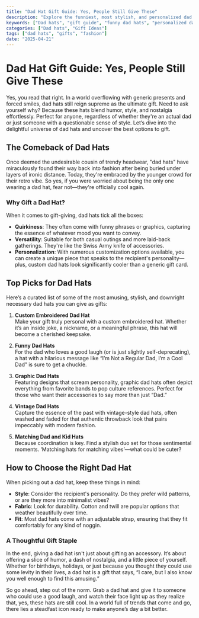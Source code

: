 ```yaml
---
title: "Dad Hat Gift Guide: Yes, People Still Give These"
description: "Explore the funniest, most stylish, and personalized dad hats for gift-giving, perfect for birthdays, holidays, or existential crises."
keywords: ["Dad hats", "gift guide", "funny dad hats", "personalized dad hats", "stylish dad hats", "best dad hats"]
categories: ["Dad hats", "Gift Ideas"]
tags: ["dad hats", "gifts", "fashion"]
date: "2025-04-21"
---
```


# Dad Hat Gift Guide: Yes, People Still Give These

Yes, you read that right. In a world overflowing with generic presents and forced smiles, dad hats still reign supreme as the ultimate gift. Need to ask yourself why? Because these hats blend humor, style, and nostalgia effortlessly. Perfect for anyone, regardless of whether they're an actual dad or just someone with a questionable sense of style. Let’s dive into the delightful universe of dad hats and uncover the best options to gift.

## The Comeback of Dad Hats

Once deemed the undesirable cousin of trendy headwear, "dad hats" have miraculously found their way back into fashion after being buried under layers of ironic distance. Today, they're embraced by the younger crowd for their retro vibe. So yes, if you were worried about being the only one wearing a dad hat, fear not—they're officially cool again.

### Why Gift a Dad Hat?

When it comes to gift-giving, dad hats tick all the boxes:
- **Quirkiness**: They often come with funny phrases or graphics, capturing the essence of whatever mood you want to convey.
- **Versatility**: Suitable for both casual outings and more laid-back gatherings. They're like the Swiss Army knife of accessories.
- **Personalization**: With numerous customization options available, you can create a unique piece that speaks to the recipient's personality—plus, custom dad hats look significantly cooler than a generic gift card.

## Top Picks for Dad Hats

Here’s a curated list of some of the most amusing, stylish, and downright necessary dad hats you can give as gifts:

1. **Custom Embroidered Dad Hat**  
   Make your gift truly personal with a custom embroidered hat. Whether it’s an inside joke, a nickname, or a meaningful phrase, this hat will become a cherished keepsake.

2. **Funny Dad Hats**  
   For the dad who loves a good laugh (or is just slightly self-deprecating), a hat with a hilarious message like “I’m Not a Regular Dad, I’m a Cool Dad” is sure to get a chuckle.

3. **Graphic Dad Hats**  
   Featuring designs that scream personality, graphic dad hats often depict everything from favorite bands to pop culture references. Perfect for those who want their accessories to say more than just “Dad.”

4. **Vintage Dad Hats**  
   Capture the essence of the past with vintage-style dad hats, often washed and faded for that authentic throwback look that pairs impeccably with modern fashion.

5. **Matching Dad and Kid Hats**  
   Because coordination is key. Find a stylish duo set for those sentimental moments. ‘Matching hats for matching vibes’—what could be cuter?

## How to Choose the Right Dad Hat

When picking out a dad hat, keep these things in mind:
- **Style**: Consider the recipient's personality. Do they prefer wild patterns, or are they more into minimalist vibes?
- **Fabric**: Look for durability. Cotton and twill are popular options that weather beautifully over time.
- **Fit**: Most dad hats come with an adjustable strap, ensuring that they fit comfortably for any kind of noggin.

### A Thoughtful Gift Staple

In the end, giving a dad hat isn't just about gifting an accessory. It’s about offering a slice of humor, a dash of nostalgia, and a little piece of yourself. Whether for birthdays, holidays, or just because you thought they could use some levity in their lives, a dad hat is a gift that says, “I care, but I also know you well enough to find this amusing.”

So go ahead, step out of the norm. Grab a dad hat and give it to someone who could use a good laugh, and watch their face light up as they realize that, yes, these hats are still cool. In a world full of trends that come and go, there lies a steadfast icon ready to make anyone’s day a bit better.